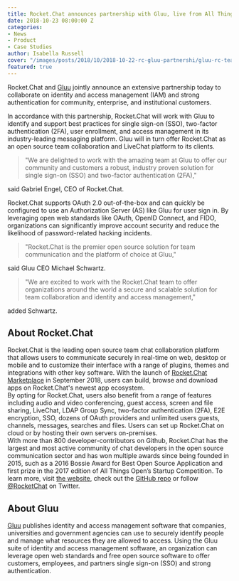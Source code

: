 ```yaml
---
title: Rocket.Chat announces partnership with Gluu, live from All Things Open 2018
date: 2018-10-23 08:00:00 Z
categories:
- News
- Product
- Case Studies
author: Isabella Russell
cover: "/images/posts/2018/10/2018-10-22-rc-gluu-partnershi/gluu-rc-team-photo-cover.jpg"
featured: true
---
```


Rocket.Chat and [Gluu](https://www.gluu.org/) jointly announce an extensive partnership today to collaborate on identity and access management (IAM) and strong authentication for community, enterprise, and institutional customers.

In accordance with this partnership, Rocket.Chat will work with Gluu to identify and support best practices for single sign-on (SSO), two-factor authentication (2FA), user enrollment, and access management in its industry-leading messaging platform. Gluu will in turn offer Rocket.Chat as an open source team collaboration and LiveChat platform to its clients.

> "We are delighted to work with the amazing team at Gluu to offer our community and customers a robust, industry proven solution for single sign-on (SSO) and two-factor authentication (2FA),"

said  Gabriel Engel, CEO of Rocket.Chat.

Rocket.Chat supports OAuth 2.0 out-of-the-box and can quickly be configured to use an Authorization Server (AS) like Gluu for user sign
in. By leveraging open web standards like OAuth, OpenID Connect, and FIDO, organizations can significantly improve account security and
reduce the likelihood of password-related hacking incidents.

> "Rocket.Chat is the premier open source solution for team communication and the platform of choice at Gluu,"

said Gluu CEO Michael Schwartz.

> "We are excited to work with the Rocket.Chat team to offer organizations around the world a secure and scalable solution for team collaboration and identity and access management,"

added Schwartz.

## About Rocket.Chat

Rocket.Chat is the leading open source team chat collaboration platform that allows users to communicate securely in real-time on web, desktop or mobile and to customize their interface with a range of plugins, themes and integrations with other key software. With the launch of [Rocket.Chat Marketplace](https://rocket.chat/2018/08/31/introducing-rocket-chat-marketplace/) in September 2018, users can build, browse and download apps on Rocket.Chat's newest app ecosystem.
<br/>By opting for Rocket.Chat, users also benefit from a range of features including audio and video conferencing, guest access, screen and file sharing, LiveChat, LDAP Group Sync, two-factor authentication (2FA), E2E encryption, SSO, dozens of OAuth providers and unlimited users guests, channels, messages, searches and files. Users can set up Rocket.Chat on cloud or by hosting their own servers on-premises.
<br/>With more than 800 developer-contributors on Github, Rocket.Chat has the largest and most active community of chat developers in the open source communication sector and has won multiple awards since being founded in 2015, such as a 2016 Bossie Award for Best Open Source Application and first prize in the 2017 edition of All Things Open’s Startup Competition.
To learn more, visit [the website](https://rocket.chat.com), check out the [GitHub repo](https://github.com/RocketChat/Rocket.Chat) or follow [@RocketChat](https://twitter.com/RocketChat) on Twitter.

##  About Gluu

[Gluu](https://www.gluu.org/) publishes identity and access management software that companies, universities and government agencies can use to securely identify people and manage what resources they are allowed to access. Using the Gluu suite of identity and access management software, an organization can leverage open web standards and free open source software to offer customers, employees, and partners single sign-on (SSO) and strong authentication.

